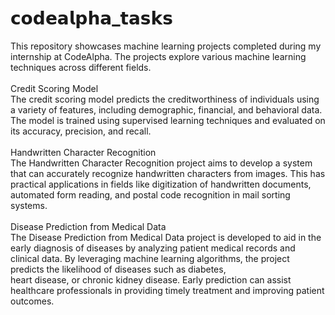 # 𝗰𝗼𝗱𝗲𝗮𝗹𝗽𝗵𝗮_𝘁𝗮𝘀𝗸𝘀
This repository showcases machine learning projects completed during my internship at CodeAlpha. The projects explore various machine learning techniques across different fields.<br><br>
Credit Scoring Model<br>
The credit scoring model predicts the creditworthiness of individuals using a variety of features, including demographic, financial, and behavioral data. The model is trained using supervised learning techniques and evaluated on its accuracy, precision, and recall.<br><br>
Handwritten Character Recognition<br>
The Handwritten Character Recognition project aims to develop a system that can accurately recognize handwritten characters from images. This has practical applications in fields like digitization of handwritten documents, automated form reading, and postal code recognition in mail sorting systems.<br><br>
Disease Prediction from Medical Data<br>
The Disease Prediction from Medical Data project is developed to aid in the early diagnosis of diseases by analyzing patient medical records and clinical data. By leveraging machine learning algorithms, the project predicts the likelihood of diseases such as diabetes,  
heart disease, or chronic kidney disease. Early prediction can assist healthcare professionals in providing timely treatment and improving patient outcomes.
